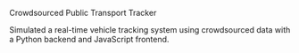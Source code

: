 Crowdsourced Public Transport Tracker

Simulated a real-time vehicle tracking system using crowdsourced data with a Python backend and JavaScript frontend.
